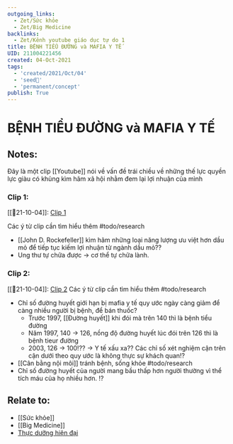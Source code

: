 ```yaml
---
outgoing_links:
  - Zet/Sức khỏe
  - Zet/Big Medicine
backlinks:
  - Zet/Kênh youtube giáo dục tự do 1
title: BỆNH TIỂU ĐƯỜNG và MAFIA Y TẾ
UID: 211004221456
created: 04-Oct-2021
tags:
  - 'created/2021/Oct/04'
  - 'seed🥜'
  - 'permanent/concept'
publish: True
---
```

# BỆNH TIỂU ĐƯỜNG và MAFIA Y TẾ

## Notes:
Đây là một clip [[Youtube]] nói về vấn đề trái chiều về những thế lực quyền lực giàu có khủng kìm hãm xã hội nhằm đem lại lợi nhuận của mình

### Clip 1:
[[📝21-10-04]]: [Clip 1](https://www.youtube.com/watch?v=TXuqezns1k0)

Các ý từ clip cần tìm hiểu thêm #todo/research 
- [[John D. Rockefeller]] kìm hãm những loại năng lượng ưu việt hơn dầu mỏ để tiếp tục kiếm lợi nhuận từ ngành dầu mỏ??
- Ung thư tự chữa được -> cơ thể tự chữa lành.

### Clip 2:
[[📝21-10-04]]: [Clip 2](https://www.youtube.com/watch?v=lMBZ-GSlLyo)
Các ý từ clip cần tìm hiểu thêm #todo/research 
- Chỉ số đường huyết giới hạn bị mafia y tế quy ước ngày càng giảm để càng nhiều người bị bệnh, để bán thuốc?
	- Trước 1997, [[Đường huyết]] khi đói mà trên 140 thì là bệnh tiểu đường
	- Năm 1997, 140 -> 126, nồng độ đường huyết lúc đói trên 126 thì là bệnh tieur đường
	- 2003, 126 -> 100!??
-> Y tế xấu xa??
Các chỉ số xét nghiệm cận trên cận dưới theo quy ước là không thực sự khách quan!?
- [[Cân bằng nội môi]] tránh bệnh, sống khỏe #todo/research 
- Chỉ số đường huyết của người mang bầu thấp hơn người thường vì thể tích máu của họ nhiều hơn. !?

## Relate to:
- [[Sức khỏe]]
- [[Big Medicine]]
- [Thực dưỡng hiện đại](https://thucduonghiendai.com/)